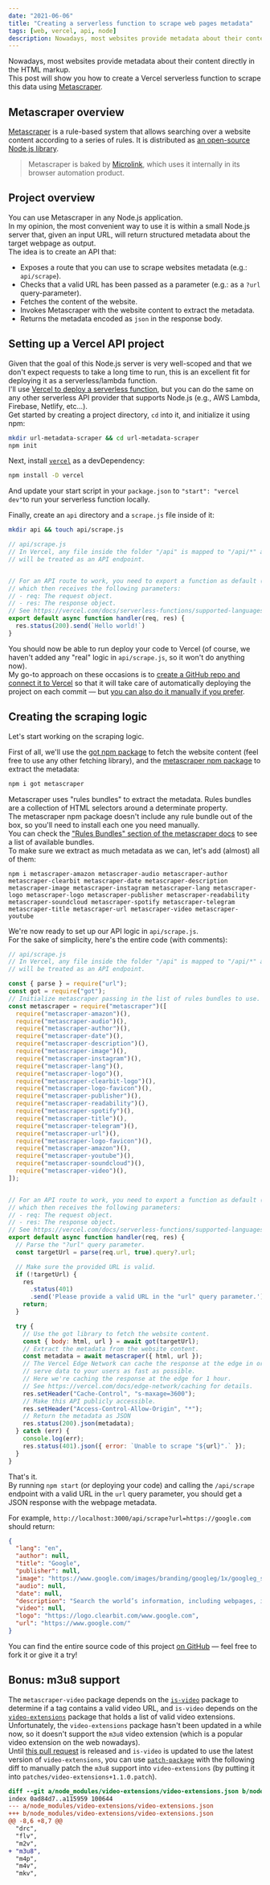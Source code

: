 ```yaml
---
date: "2021-06-06"
title: "Creating a serverless function to scrape web pages metadata"
tags: [web, vercel, api, node]
description: Nowadays, most websites provide metadata about their content directly in the HTML markup. This post will show you how to create a Vercel serverless function to scrape this data using Metascraper.
---
```


Nowadays, most websites provide metadata about their content directly in the HTML markup.  
This post will show you how to create a Vercel serverless function to scrape this data using [Metascraper](https://metascraper.js.org/#/).  

## Metascraper overview

[Metascraper](https://metascraper.js.org/#/) is a rule-based system that allows searching over a website content according to a series of rules. It is distributed as [an open-source Node.js library](https://github.com/microlinkhq/metascraper). 

> Metascraper is baked by [Microlink](https://microlink.io), which uses it internally in its browser automation product.

## Project overview

You can use Metascraper in any Node.js application.  
In my opinion, the most convenient way to use it is within a small Node.js server that, given an input URL, will return structured metadata about the target webpage as output.  
The idea is to create an API that:
- Exposes a route that you can use to scrape websites metadata (e.g.: `api/scrape`).
- Checks that a valid URL has been passed as a parameter (e.g.: as a `?url` query-parameter). 
- Fetches the content of the website.
- Invokes Metascraper with the website content to extract the metadata.
- Returns the metadata encoded as `json` in the response body. 

## Setting up a Vercel API project

Given that the goal of this Node.js server is very well-scoped and that we don't expect requests to take a long time to run, this is an excellent fit for deploying it as a serverless/lambda function.  
I'll use [Vercel to deploy a serverless function](https://vercel.com/docs/serverless-functions/introduction), but you can do the same on any other serverless API provider that supports Node.js (e.g., AWS Lambda, Firebase, Netlify, etc...).  
Get started by creating a project directory, `cd` into it, and initialize it using npm:

```bash
mkdir url-metadata-scraper && cd url-metadata-scraper
npm init
```

Next, install [`vercel`](https://github.com/vercel/vercel) as a devDependency:

```bash
npm install -D vercel 
```

And update your start script in your `package.json` to `"start": "vercel dev"`to run your serverless function locally.  

Finally, create an `api` directory and a `scrape.js` file inside of it:

```bash
mkdir api && touch api/scrape.js
```

```javascript
// api/scrape.js
// In Vercel, any file inside the folder "/api" is mapped to "/api/*" and 
// will be treated as an API endpoint.


// For an API route to work, you need to export a function as default (a.k.a request handler),
// which then receives the following parameters:
// - req: The request object.
// - res: The response object.
// See https://vercel.com/docs/serverless-functions/supported-languages#node.js for details.
export default async function handler(req, res) {
  res.status(200).send(`Hello world!`)
}
```

You should now be able to run deploy your code to Vercel (of course, we haven't added any "real" logic in `api/scrape.js`, so it won't do anything now).  
My go-to approach on these occasions is to [create a GitHub repo and connect it to Vercel](https://vercel.com/docs/git/vercel-for-github) so that it will take care of automatically deploying the project on each commit — but [you can also do it manually if you prefer](https://vercel.com/docs).  

## Creating the scraping logic

Let's start working on the scraping logic.  

First of all, we'll use the [got npm package](https://github.com/sindresorhus/got#readme) to fetch the website content (feel free to use any other fetching library), and the [metascraper npm package](https://github.com/microlinkhq/metascraper) to extract the metadata:

```bash
npm i got metascraper
```

Metascraper uses "rules bundles" to extract the metadata. Rules bundles are a collection of HTML selectors around a determinate property.  
The metascraper npm package doesn't include any rule bundle out of the box, so you'll need to install each one you need manually.  
You can check the ["Rules Bundles" section of the metascraper docs](https://github.com/microlinkhq/metascraper#rules-bundles) to see a list of available bundles.  
To make sure we extract as much metadata as we can, let's add (almost) all of them:
```
npm i metascraper-amazon metascraper-audio metascraper-author metascraper-clearbit metascraper-date metascraper-description metascraper-image metascraper-instagram metascraper-lang metascraper-logo metascraper-logo metascraper-publisher metascraper-readability metascraper-soundcloud metascraper-spotify metascraper-telegram metascraper-title metascraper-url metascraper-video metascraper-youtube
```

We're now ready to set up our API logic in `api/scrape.js`.  
For the sake of simplicity, here's the entire code (with comments):

```javascript
// api/scrape.js
// In Vercel, any file inside the folder "/api" is mapped to "/api/*" and 
// will be treated as an API endpoint.

const { parse } = require("url");
const got = require("got");
// Initialize metascraper passing in the list of rules bundles to use.
const metascraper = require("metascraper")([
  require("metascraper-amazon")(),
  require("metascraper-audio")(),
  require("metascraper-author")(),
  require("metascraper-date")(),
  require("metascraper-description")(),
  require("metascraper-image")(),
  require("metascraper-instagram")(),
  require("metascraper-lang")(),
  require("metascraper-logo")(),
  require("metascraper-clearbit-logo")(),
  require("metascraper-logo-favicon")(),
  require("metascraper-publisher")(),
  require("metascraper-readability")(),
  require("metascraper-spotify")(),
  require("metascraper-title")(),
  require("metascraper-telegram")(),
  require("metascraper-url")(),
  require("metascraper-logo-favicon")(),
  require("metascraper-amazon")(),
  require("metascraper-youtube")(),
  require("metascraper-soundcloud")(),
  require("metascraper-video")(),
]);


// For an API route to work, you need to export a function as default (a.k.a request handler),
// which then receives the following parameters:
// - req: The request object.
// - res: The response object.
// See https://vercel.com/docs/serverless-functions/supported-languages#node.js for details.
export default async function handler(req, res) {
  // Parse the "?url" query parameter.
  const targetUrl = parse(req.url, true).query?.url;

  // Make sure the provided URL is valid.
  if (!targetUrl) {
    res
      .status(401)
      .send('Please provide a valid URL in the "url" query parameter.');
    return;
  }

  try {
    // Use the got library to fetch the website content.
    const { body: html, url } = await got(targetUrl);
    // Extract the metadata from the website content.
    const metadata = await metascraper({ html, url });
    // The Vercel Edge Network can cache the response at the edge in order to 
    // serve data to your users as fast as possible.
    // Here we're caching the response at the edge for 1 hour.
    // See https://vercel.com/docs/edge-network/caching for details.
    res.setHeader("Cache-Control", "s-maxage=3600");    
    // Make this API publicly accessible. 
    res.setHeader("Access-Control-Allow-Origin", "*");
    // Return the metadata as JSON
    res.status(200).json(metadata);
  } catch (err) {
    console.log(err);
    res.status(401).json({ error: `Unable to scrape "${url}".` });
  }
}
```

That's it.  
By running `npm start` (or deploying your code) and calling the `/api/scrape` endpoint with a valid URL in the `url` query parameter, you should get a JSON response with the webpage metadata.

For example, `http://localhost:3000/api/scrape?url=https://google.com` should return:

```json
{
  "lang": "en",
  "author": null,
  "title": "Google",
  "publisher": null,
  "image": "https://www.google.com/images/branding/googleg/1x/googleg_standard_color_128dp.png",
  "audio": null,
  "date": null,
  "description": "Search the world’s information, including webpages, images, videos and more. Google has many special features to help you find exactly what you’re looking for.",
  "video": null,
  "logo": "https://logo.clearbit.com/www.google.com",
  "url": "https://www.google.com/"
}
```

You can find the entire source code of this project [on GitHub](https://github.com/mmazzarolo/url-metadata-scraper) — feel free to fork it or give it a try!

## Bonus: m3u8 support

The `metascraper-video` package depends on the [`is-video`](https://github.com/sindresorhus/is-video) package to determine if a <meta> tag contains a valid video URL, and `is-video` depends on the [`video-extensions`](https://github.com/sindresorhus/video-extensions) package that holds a list of valid video extensions.  
Unfortunately, the `video-extensions` package hasn't been updated in a while now, so it doesn't support the `m3u8` video extension (which is a popular video extension on the web nowadays).  
Until [this pull request](https://github.com/sindresorhus/video-extensions/pull/5) is released and `is-video` is updated to use the latest version of `video-extensions`, you can use [`patch-package`](https://github.com/ds300/patch-package) with the following diff to manually patch the `m3u8` support into `video-extensions` (by putting it into `patches/video-extensions+1.1.0.patch`).  

```diff
diff --git a/node_modules/video-extensions/video-extensions.json b/node_modules/video-extensions/video-extensions.json
index 0ad84d7..a115959 100644
--- a/node_modules/video-extensions/video-extensions.json
+++ b/node_modules/video-extensions/video-extensions.json
@@ -8,6 +8,7 @@
  "drc",
  "flv",
  "m2v",
+ "m3u8",
  "m4p",
  "m4v",
  "mkv",
```
